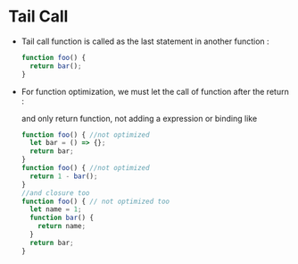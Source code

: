 # Tail Call

- Tail call function is called as the last statement in another function :

  ```js
  function foo() {
    return bar();
  }
  ```

- For function optimization, we must let the call of function after the return :

  and only return function, not adding a expression or binding like

  ```js
  function foo() { //not optimized
    let bar = () => {};
    return bar;
  }
  function foo() { //not optimized
    return 1 - bar();
  }
  //and closure too
  function foo() { // not optimized too
    let name = 1;
    function bar() {
      return name;
    }
  	return bar;
  }
  ```

  